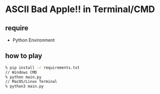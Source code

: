 # ASCII Bad Apple!! in Terminal/CMD

## require

-   Python Environment

## how to play

```bash
% pip install -r requirements.txt
// Windows CMD
% python main.py 
// MacOS/Linux Terminal
% python3 main.py 
```
